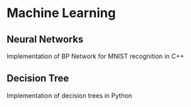 # Machine Learning
## Neural Networks

Implementation of BP Network for MNIST recognition in C++

## Decision Tree

Implementation of decision trees in Python
